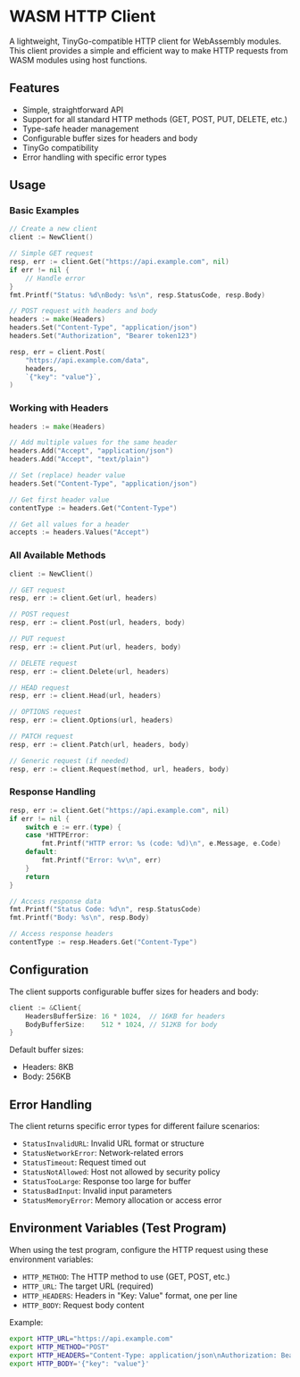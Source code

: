 # WASM HTTP Client

A lightweight, TinyGo-compatible HTTP client for WebAssembly modules. This client provides a simple and efficient way to make HTTP requests from WASM modules using host functions.

## Features

- Simple, straightforward API
- Support for all standard HTTP methods (GET, POST, PUT, DELETE, etc.)
- Type-safe header management
- Configurable buffer sizes for headers and body
- TinyGo compatibility
- Error handling with specific error types

## Usage

### Basic Examples

```go
// Create a new client
client := NewClient()

// Simple GET request
resp, err := client.Get("https://api.example.com", nil)
if err != nil {
    // Handle error
}
fmt.Printf("Status: %d\nBody: %s\n", resp.StatusCode, resp.Body)

// POST request with headers and body
headers := make(Headers)
headers.Set("Content-Type", "application/json")
headers.Set("Authorization", "Bearer token123")

resp, err = client.Post(
    "https://api.example.com/data",
    headers,
    `{"key": "value"}`,
)
```

### Working with Headers

```go
headers := make(Headers)

// Add multiple values for the same header
headers.Add("Accept", "application/json")
headers.Add("Accept", "text/plain")

// Set (replace) header value
headers.Set("Content-Type", "application/json")

// Get first header value
contentType := headers.Get("Content-Type")

// Get all values for a header
accepts := headers.Values("Accept")
```

### All Available Methods

```go
client := NewClient()

// GET request
resp, err := client.Get(url, headers)

// POST request
resp, err := client.Post(url, headers, body)

// PUT request
resp, err := client.Put(url, headers, body)

// DELETE request
resp, err := client.Delete(url, headers)

// HEAD request
resp, err := client.Head(url, headers)

// OPTIONS request
resp, err := client.Options(url, headers)

// PATCH request
resp, err := client.Patch(url, headers, body)

// Generic request (if needed)
resp, err := client.Request(method, url, headers, body)
```

### Response Handling

```go
resp, err := client.Get("https://api.example.com", nil)
if err != nil {
    switch e := err.(type) {
    case *HTTPError:
        fmt.Printf("HTTP error: %s (code: %d)\n", e.Message, e.Code)
    default:
        fmt.Printf("Error: %v\n", err)
    }
    return
}

// Access response data
fmt.Printf("Status Code: %d\n", resp.StatusCode)
fmt.Printf("Body: %s\n", resp.Body)

// Access response headers
contentType := resp.Headers.Get("Content-Type")
```

## Configuration

The client supports configurable buffer sizes for headers and body:

```go
client := &Client{
    HeadersBufferSize: 16 * 1024,  // 16KB for headers
    BodyBufferSize:    512 * 1024, // 512KB for body
}
```

Default buffer sizes:

- Headers: 8KB
- Body: 256KB

## Error Handling

The client returns specific error types for different failure scenarios:

- `StatusInvalidURL`: Invalid URL format or structure
- `StatusNetworkError`: Network-related errors
- `StatusTimeout`: Request timed out
- `StatusNotAllowed`: Host not allowed by security policy
- `StatusTooLarge`: Response too large for buffer
- `StatusBadInput`: Invalid input parameters
- `StatusMemoryError`: Memory allocation or access error

## Environment Variables (Test Program)

When using the test program, configure the HTTP request using these environment variables:

- `HTTP_METHOD`: The HTTP method to use (GET, POST, etc.)
- `HTTP_URL`: The target URL (required)
- `HTTP_HEADERS`: Headers in "Key: Value" format, one per line
- `HTTP_BODY`: Request body content

Example:

```bash
export HTTP_URL="https://api.example.com"
export HTTP_METHOD="POST"
export HTTP_HEADERS="Content-Type: application/json\nAuthorization: Bearer token123"
export HTTP_BODY='{"key": "value"}'
```

